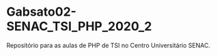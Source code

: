 # Gabsato02-SENAC_TSI_PHP_2020_2
Repositório para as aulas de PHP de TSI no Centro Universitário SENAC.
